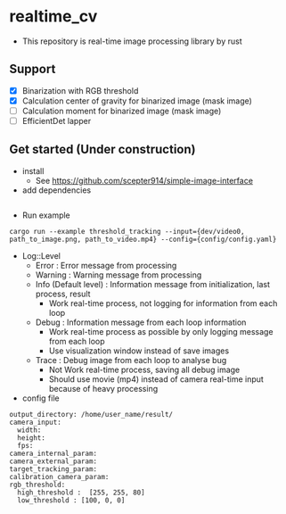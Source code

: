 # realtime_cv

- This repository is real-time image processing library by rust

## Support

- [x] Binarization with RGB threshold
- [x] Calculation center of gravity for binarized image (mask image)
- [ ] Calculation moment for binarized image (mask image)
- [ ] EfficientDet lapper

## Get started (Under construction)

- install
  - See <https://github.com/scepter914/simple-image-interface>
- add dependencies

```

```

- Run example

```
cargo run --example threshold_tracking --input={dev/video0, path_to_image.png, path_to_video.mp4} --config={config/config.yaml}
```

- Log::Level
  - Error : Error message from processing
  - Warning : Warning message from processing
  - Info (Default level) : Information message from initialization, last process, result
    - Work real-time process, not logging for information from each loop
  - Debug : Information message from each loop information
    - Work real-time process as possible by only logging message from each loop
    - Use visualization window instead of save images
  - Trace : Debug image from each loop to analyse bug
    - Not Work real-time process, saving all debug image
    - Should use movie (mp4) instead of camera real-time input because of heavy processing
- config file

```
output_directory: /home/user_name/result/
camera_input:
  width:
  height:
  fps:
camera_internal_param:
camera_external_param:
target_tracking_param:
calibration_camera_param:
rgb_threshold:
  high_threshold :  [255, 255, 80]
  low_threshold : [100, 0, 0]
```

